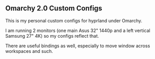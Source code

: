 ## Omarchy 2.0 Custom Configs

This is my personal custom configs for hyprland under Omarchy.

I am running 2 monitors (one main Asus 32" 1440p and a left vertical Samsung 27" 4K) so my configs reflect that.

There are useful bindings as well, especially to move window across workspaces and such.
